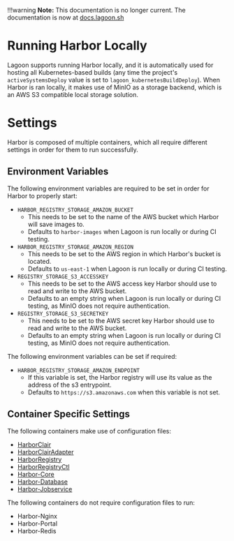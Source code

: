 !!!warning
    **Note:** This documentation is no longer current. The documentation is now at [docs.lagoon.sh](https://docs.lagoon.sh)

# Running Harbor Locally
Lagoon supports running Harbor locally, and it is automatically used for hosting all Kubernetes-based builds (any time the project's `activeSystemsDeploy` value is set to `lagoon_kubernetesBuildDeploy`). When Harbor is ran locally, it makes use of MinIO as a storage backend, which is an AWS S3 compatible local storage solution.

# Settings
Harbor is composed of multiple containers, which all require different settings in order for them to run successfully.

## Environment Variables
The following environment variables are required to be set in order for Harbor to properly start:

* `HARBOR_REGISTRY_STORAGE_AMAZON_BUCKET`
  * This needs to be set to the name of the AWS bucket which Harbor will save images to.
  * Defaults to `harbor-images` when Lagoon is run locally or during CI testing.
* `HARBOR_REGISTRY_STORAGE_AMAZON_REGION`
  * This needs to be set to the AWS region in which Harbor's bucket is located.
  * Defaults to `us-east-1` when Lagoon is run locally or during CI testing.
* `REGISTRY_STORAGE_S3_ACCESSKEY`
  * This needs to be set to the AWS access key Harbor should use to read and write to the AWS bucket.
  * Defaults to an empty string when Lagoon is run locally or during CI testing, as MinIO does not require authentication.
* `REGISTRY_STORAGE_S3_SECRETKEY`
  * This needs to be set to the AWS secret key Harbor should use to read and write to the AWS bucket.
  * Defaults to an empty string when Lagoon is run locally or during CI testing, as MinIO does not require authentication.

The following environment variables can be set if required:

* `HARBOR_REGISTRY_STORAGE_AMAZON_ENDPOINT`
  * If this variable is set, the Harbor registry will use its value as the address of the s3 entrypoint.
  * Defaults to `https://s3.amazonaws.com` when this variable is not set.

## Container Specific Settings

The following containers make use of configuration files:
* [HarborClair](harbor-container-settings/harborclair.md)
* [HarborClairAdapter](harbor-container-settings/harborclairadapter.md)
* [HarborRegistry](harbor-container-settings/harborregistry.md)
* [HarborRegistryCtl](harbor-container-settings/harborregistryctl.md)
* [Harbor-Core](harbor-container-settings/harbor-core.md)
* [Harbor-Database](harbor-container-settings/harbor-database.md)
* [Harbor-Jobservice](harbor-container-settings/harbor-jobservice.md)

The following containers do not require configuration files to run:
* Harbor-Nginx
* Harbor-Portal
* Harbor-Redis